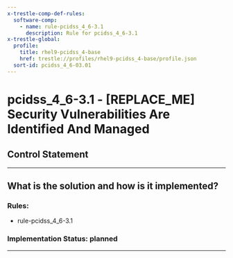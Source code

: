 ```yaml
---
x-trestle-comp-def-rules:
  software-comp:
    - name: rule-pcidss_4_6-3.1
      description: Rule for pcidss_4_6-3.1
x-trestle-global:
  profile:
    title: rhel9-pcidss_4-base
    href: trestle://profiles/rhel9-pcidss_4-base/profile.json
  sort-id: pcidss_4_6-03.01
---
```


# pcidss_4_6-3.1 - \[REPLACE_ME\] Security Vulnerabilities Are Identified And Managed

## Control Statement

______________________________________________________________________

## What is the solution and how is it implemented?

<!-- For implementation status enter one of: implemented, partial, planned, alternative, not-applicable -->

<!-- Note that the list of rules under ### Rules: is read-only and changes will not be captured after assembly to JSON -->

<!-- Add control implementation description here for control: pcidss_4_6-3.1 -->

### Rules:

  - rule-pcidss_4_6-3.1

### Implementation Status: planned

______________________________________________________________________

